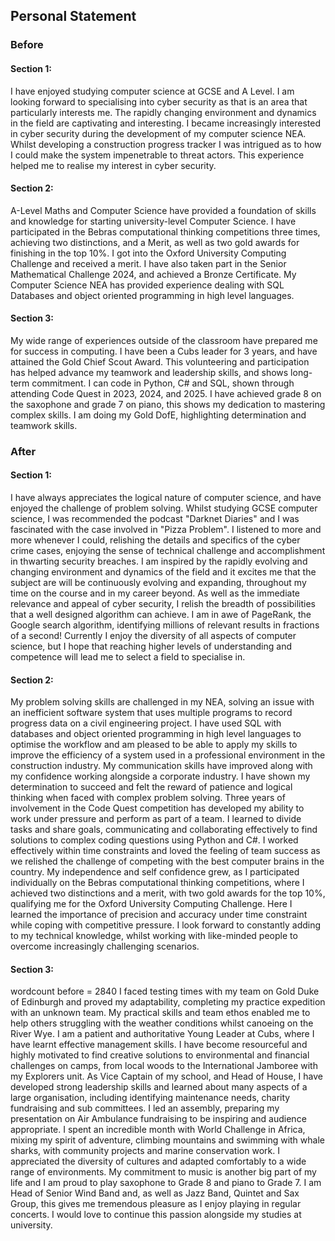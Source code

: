 ## Personal Statement
### Before
#### Section 1:
I have enjoyed studying computer science at GCSE and A Level. I am looking forward to specialising into cyber security as that is an area that particularly interests me. The rapidly changing environment and dynamics in the field are captivating and interesting. I became increasingly interested in cyber security during the development of my computer science NEA. Whilst developing a construction progress tracker I was intrigued as to how I could make the system impenetrable to threat actors. This experience helped me to realise my interest in cyber security.
#### Section 2:
A-Level Maths and Computer Science have provided a foundation of skills and knowledge for starting university-level Computer Science. I have participated in the Bebras computational thinking competitions three times, achieving two distinctions, and a Merit, as well as two gold awards for finishing in the top 10%. I got into the Oxford University Computing Challenge and received a merit. I have also taken part in the Senior Mathematical Challenge 2024, and achieved a Bronze Certificate. My Computer Science NEA has provided experience dealing with SQL Databases and object oriented programming in high level languages.
#### Section 3:
My wide range of experiences outside of the classroom have prepared me for success in computing. I have been a Cubs leader for 3 years, and have attained the Gold Chief Scout Award. This volunteering and participation has helped advance my teamwork and leadership skills, and shows long-term commitment. I can code in Python, C# and SQL, shown through attending Code Quest in 2023, 2024, and 2025. I have achieved grade 8 on the saxophone and grade 7 on piano, this shows my dedication to mastering complex skills. I am doing my Gold DofE, highlighting determination and teamwork skills.

### After
#### Section 1:
I have always appreciates the logical nature of computer science, and have enjoyed the challenge of problem solving. Whilst studying GCSE computer science, I was recommended the podcast "Darknet Diaries" and I was fascinated with the case involved in "Pizza Problem". I listened to more and more whenever I could, relishing the details and specifics of the cyber crime cases, enjoying the sense of technical challenge and accomplishment in thwarting security breaches. I am inspired by the rapidly evolving and changing environment and dynamics of the field and it excites me that the subject are will be continuously evolving and expanding, throughout my time on the course and in my career beyond. As well as the immediate relevance and appeal of cyber security, I relish the breadth of possibilities that a well designed algorithm can achieve. I am in awe of PageRank, the Google search algorithm, identifying millions of relevant results in fractions of a second! Currently I enjoy the diversity of all aspects of computer science, but I hope that reaching higher levels of understanding and competence will lead me to select a field to specialise in.
#### Section 2:
My problem solving skills are challenged in my NEA, solving an issue with an inefficient software system that uses multiple programs to record progress data on a civil engineering project. I have used SQL with databases and object oriented programming in high level languages to optimise the workflow and am pleased to be able to apply my skills to improve the efficiency of a system used in a professional environment in the construction industry. My communication skills have improved along with my confidence working alongside a corporate industry. I have shown my determination to succeed and felt the reward of patience and logical thinking when faced with complex problem solving. Three years of involvement in the Code Quest competition has developed my ability to work under pressure and perform as part of a team. I learned to divide tasks and share goals, communicating and collaborating effectively to find solutions to complex coding questions using Python and C#. I worked effectively within time constraints and loved the feeling of team success as we relished the challenge of competing with the best computer brains in the country. My independence and self confidence grew, as I participated individually on the Bebras computational thinking competitions, where I achieved two distinctions and a merit, with two gold awards for the top 10%, qualifying me for the Oxford University Computing Challenge. Here I learned the importance of precision and accuracy under time constraint while coping with competitive pressure. I look forward to constantly adding to my technical knowledge, whilst working with like-minded people to overcome increasingly challenging scenarios.
#### Section 3:
wordcount before = 2840
I faced testing times with my team on Gold Duke of Edinburgh and proved my adaptability, completing my practice expedition with an unknown team. My practical skills and team ethos enabled me to help others struggling with the weather conditions whilst canoeing on the River Wye. 
I am a patient and authoritative Young Leader at Cubs, where I have learnt effective management skills. I have become resourceful and highly motivated to find creative solutions to environmental and financial challenges on camps, from local woods to the International Jamboree with my Explorers unit. 
As Vice Captain of my school, and Head of House, I have developed strong leadership skills and learned about many aspects of a large organisation, including identifying maintenance needs, charity fundraising and sub committees. I led an assembly, preparing my presentation on Air Ambulance fundraising to be inspiring and audience appropriate. 
I spent an incredible month with World Challenge in Africa, mixing my spirit of adventure, climbing mountains and swimming with whale sharks, with community projects and marine conservation work. I appreciated the diversity of cultures and adapted comfortably to a wide range of environments.
My commitment to music is another big part of my life and I am proud to play saxophone to Grade 8 and piano to Grade 7. I am Head of Senior Wind Band and, as well as Jazz Band, Quintet and Sax Group, this gives me tremendous pleasure as I enjoy playing in regular concerts. I would love to continue this passion alongside my studies at university.